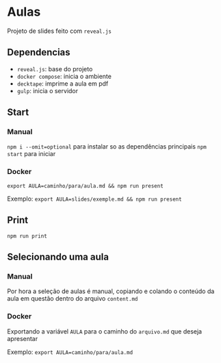# Aulas

Projeto de slides feito com `reveal.js`

## Dependencias

- `reveal.js`: base do projeto
- `docker compose`: inicia o ambiente
- `decktape`: imprime a aula em pdf
- `gulp`: inicia o servidor

## Start

### Manual

`npm i --omit=optional` para instalar so as dependências principais
`npm start` para iniciar

### Docker

`export AULA=caminho/para/aula.md && npm run present`

Exemplo:
`export AULA=slides/exemple.md && npm run present`

## Print

`npm run print`

## Selecionando uma aula

### Manual

Por hora a seleção de aulas é manual, copiando e colando o conteúdo da aula em questão dentro do arquivo `content.md`

### Docker

Exportando a variável `AULA` para o caminho do `arquivo.md` que deseja apresentar

Exemplo:
`export AULA=caminho/para/aula.md`
